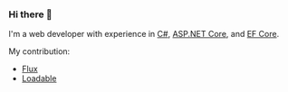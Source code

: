 ### Hi there 👋

I'm a web developer with experience in
[C#](https://learn.microsoft.com/en-us/dotnet/csharp), [ASP.NET Core](https://github.com/dotnet/aspnetcore), and [EF Core](https://github.com/dotnet/efcore). 

My contribution: 
- [Flux](https://github.com/BitzArt/Flux)
- [Loadable](https://github.com/ligowsky/Loadable)
